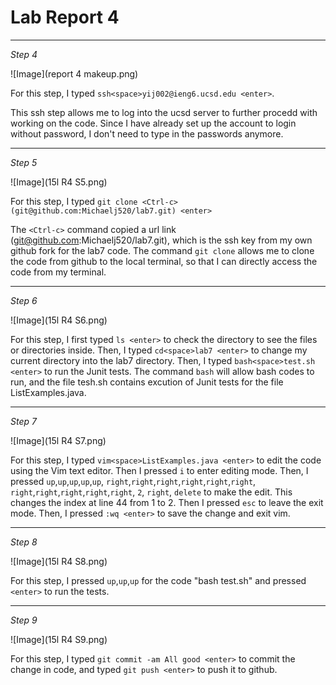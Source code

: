 # Lab Report 4

---

*Step 4*

![Image](report 4 makeup.png)

For this step, I typed  `ssh<space>yij002@ieng6.ucsd.edu <enter>`.

This ssh step allows me to log into the ucsd server to further procedd with working on the code. Since I have already set up the account to login without password, I don't need to type in the passwords anymore. 

---

*Step 5*

![Image](15l R4 S5.png)

For this step, I typed `git clone <Ctrl-c> (git@github.com:Michaelj520/lab7.git) <enter>`

The `<Ctrl-c>` command copied a url link (git@github.com:Michaelj520/lab7.git), which is the ssh key from my own github fork for the lab7 code. The command `git clone` allows me to clone the code from github to the local terminal, so that I can directly access the code from my terminal. 

---

*Step 6*

![Image](15l R4 S6.png)

For this step, I first typed `ls <enter>` to check the directory to see the files or directories inside. 
Then, I typed `cd<space>lab7 <enter>` to change my current directory into the lab7 directory. Then, I typed `bash<space>test.sh <enter>` to run the Junit tests. The command `bash` will allow bash codes to run, and the file tesh.sh contains excution of Junit tests for the file ListExamples.java. 


---

*Step 7*

![Image](15l R4 S7.png)

For this step, I typed `vim<space>ListExamples.java <enter>` to edit the code using the Vim text editor. Then I pressed `i` to enter editing mode. Then, I pressed `up`,`up`,`up`,`up`,`up`, `right`,`right`,`right`,`right`,`right`,`right`,
`right`,`right`,`right`,`right`,`right`, `2`, `right`, `delete` to make the edit. This changes the index at line 44 from 1 to 2. 
Then I pressed `esc` to leave the exit mode. Then, I pressed `:wq <enter>` to save the change and exit vim. 

---

*Step 8*

![Image](15l R4 S8.png)

For this step, I pressed `up`,`up`,`up` for the code "bash test.sh" and pressed `<enter>` to run the tests. 

---

*Step 9*

![Image](15l R4 S9.png)

For this step, I typed `git commit -am All good <enter>` to commit the change in code, and typed `git push <enter>` to push it to github. 

